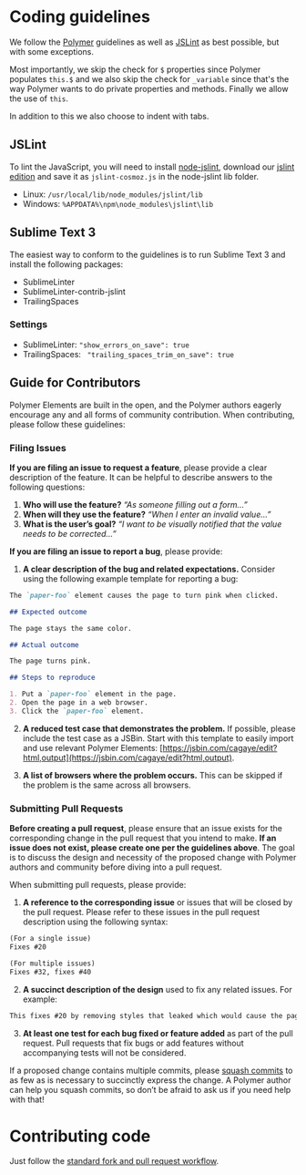 # Coding guidelines

We follow the [Polymer](https://www.polymer-project.org) guidelines as well as [JSLint](http://jslint.com/) as best possible, but with some exceptions.

Most importantly, we skip the check for `$` properties since Polymer populates `this.$` and we also skip the check for `_variable` since that's the way Polymer wants to do private properties and methods. Finally we allow the use of `this`.

In addition to this we also choose to indent with tabs.

## JSLint

To lint the JavaScript, you will need to install [node-jslint](https://github.com/reid/node-jslint), download our [jslint edition](https://raw.githubusercontent.com/Neovici/JSLint/all-patches/jslint.js) and save it as `jslint-cosmoz.js` in the node-jslint lib folder.

* Linux: `/usr/local/lib/node_modules/jslint/lib`
* Windows: `%APPDATA%\npm\node_modules\jslint\lib`

## Sublime Text 3

The easiest way to conform to the guidelines is to run Sublime Text 3 and install the following packages:

* SublimeLinter
* SublimeLinter-contrib-jslint
* TrailingSpaces

### Settings

* SublimeLinter: `"show_errors_on_save": true`
* TrailingSpaces: ` "trailing_spaces_trim_on_save": true`

## Guide for Contributors

Polymer Elements are built in the open, and the Polymer authors eagerly encourage any and all forms of community contribution. When contributing, please follow these guidelines:

### Filing Issues

**If you are filing an issue to request a feature**, please provide a clear description of the feature. It can be helpful to describe answers to the following questions:

 1. **Who will use the feature?** _“As someone filling out a form…”_
 2. **When will they use the feature?** _“When I enter an invalid value…”_
 3. **What is the user’s goal?** _“I want to be visually notified that the value needs to be corrected…”_

**If you are filing an issue to report a bug**, please provide:

 1. **A clear description of the bug and related expectations.** Consider using the following example template for reporting a bug:

 ```markdown
 The `paper-foo` element causes the page to turn pink when clicked.

 ## Expected outcome

 The page stays the same color.

 ## Actual outcome

 The page turns pink.

 ## Steps to reproduce

 1. Put a `paper-foo` element in the page.
 2. Open the page in a web browser.
 3. Click the `paper-foo` element.
 ```

 2. **A reduced test case that demonstrates the problem.** If possible, please include the test case as a JSBin. Start with this template to easily import and use relevant Polymer Elements: [https://jsbin.com/cagaye/edit?html,output](https://jsbin.com/cagaye/edit?html,output).

 3. **A list of browsers where the problem occurs.** This can be skipped if the problem is the same across all browsers.

### Submitting Pull Requests

**Before creating a pull request**, please ensure that an issue exists for the corresponding change in the pull request that you intend to make. **If an issue does not exist, please create one per the guidelines above**. The goal is to discuss the design and necessity of the proposed change with Polymer authors and community before diving into a pull request.

When submitting pull requests, please provide:

 1. **A reference to the corresponding issue** or issues that will be closed by the pull request. Please refer to these issues in the pull request description using the following syntax:

 ```markdown
 (For a single issue)
 Fixes #20

 (For multiple issues)
 Fixes #32, fixes #40
 ```

 2. **A succinct description of the design** used to fix any related issues. For example:

 ```markdown
 This fixes #20 by removing styles that leaked which would cause the page to turn pink whenever `paper-foo` is clicked.
 ```

 3. **At least one test for each bug fixed or feature added** as part of the pull request. Pull requests that fix bugs or add features without accompanying tests will not be considered.

If a proposed change contains multiple commits, please [squash commits](http://blog.steveklabnik.com/posts/2012-11-08-how-to-squash-commits-in-a-github-pull-request) to as few as is necessary to succinctly express the change. A Polymer author can help you squash commits, so don’t be afraid to ask us if you need help with that!

# Contributing code

Just follow the [standard fork and pull request workflow](https://guides.github.com/activities/forking/).
